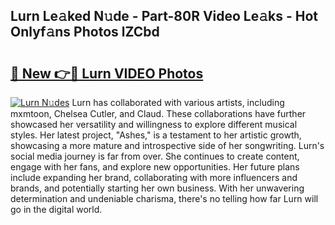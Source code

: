 ## Lurn Le𝚊ked N𝚞de - Part-80R Video Le𝚊ks - Hot Onlyf𝚊ns Photos lZCbd

# <h2><a href="http://ac31681.deff.icu/?id=Lurn">🔗 New 👉🔴 Lurn VIDEO Photos</a></h2>

[![Lurn N𝚞des](https://i.imgur.com/rIISA9y.gif)](http://ac31681.deff.icu/?id=Lurn)
Lurn has collaborated with various artists, including mxmtoon, Chelsea Cutler, and Claud. These collaborations have further showcased her versatility and willingness to explore different musical styles. Her latest project, "Ashes," is a testament to her artistic growth, showcasing a more mature and introspective side of her songwriting. Lurn's social media journey is far from over. She continues to create content, engage with her fans, and explore new opportunities. Her future plans include expanding her brand, collaborating with more influencers and brands, and potentially starting her own business. With her unwavering determination and undeniable charisma, there's no telling how far Lurn will go in the digital world.
